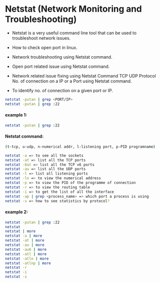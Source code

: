 # Netstat (Network Monitoring and Troubleshooting)

* Netstat is a very useful command line tool that can be used to troubleshoot network issues.

* How to check open port in linux.
* Network troubleshooting using Netstat command.
* Open port related issue using Netstat command.
* Network related issue fixing using Netstat Command TCP UDP Protocol No. of connection on a IP or a Port using Netstat command.

* To identify no. of connection on a given port or IP.
```bash
netstat -putan | grep <PORT/IP>
netstat -putan | grep :22
```
#### example 1:

```bash
netstat -putan | grep :22
```
#### Netstat command:

```bash
(t-tcp, u-udp, n-numerical addr, l-listening port, p-PID programname)
```
```bash
netstat -a => to see all the sockets
netstat -at => list all the TCP ports
netstat -6at => list all the TCP v6 ports
netstat -au => list all the UDP ports
netstat -l => list all listening ports
netstat -ln => to view the numerical address
netstat -p => to view the PID of the programme of connection
netstat -r => to view the routing table
netstat -i => to get the list of all the interface
netstat -ap | grep <process_name> => which port a process is using
netstat -s => how to see statistics by protocol?
```
#### example 2:

```bash
netstat -putan | grep :22
netstat
netstat | more
netstat -a | more
netstat -at | more
netstat -au | more
netstat -au6 | more
netstat -atl | more
netstat -atln | more
netstat -atlnp | more
netstat -r
netstat -i
netstat -s
```

